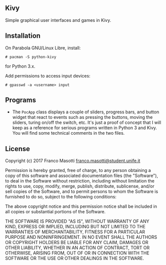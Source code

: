 ## Kivy

Simple graphical user interfaces and games in Kivy.

## Installation

On Parabola GNU/Linux Libre, install:

    # pacman -S python-kivy

for Python 3.x.

Add permissions to access input devices:

    # gpasswd -a <username> input 

## Programs

- The `PocApp` class displays a couple of sliders, progress bars,
  and button widget that react to events such as pressing the buttons, moving 
  the sliders, turing on/off the switch, etc. It's just a proof of concept that 
  I will keep as a reference for serious programs written in Python 3 and Kivy.
  You will find some technical comments in the two files.

## License

Copyright (c) 2017 Franco Masotti <franco.masotti@student.unife.it>

Permission is hereby granted, free of charge, to any person obtaining a copy
of this software and associated documentation files (the "Software"), to deal
in the Software without restriction, including without limitation the rights
to use, copy, modify, merge, publish, distribute, sublicense, and/or sell
copies of the Software, and to permit persons to whom the Software is
furnished to do so, subject to the following conditions:

The above copyright notice and this permission notice shall be included in
all copies or substantial portions of the Software.

THE SOFTWARE IS PROVIDED "AS IS", WITHOUT WARRANTY OF ANY KIND, EXPRESS OR
IMPLIED, INCLUDING BUT NOT LIMITED TO THE WARRANTIES OF MERCHANTABILITY,
FITNESS FOR A PARTICULAR PURPOSE AND NONINFRINGEMENT. IN NO EVENT SHALL THE
AUTHORS OR COPYRIGHT HOLDERS BE LIABLE FOR ANY CLAIM, DAMAGES OR OTHER
LIABILITY, WHETHER IN AN ACTION OF CONTRACT, TORT OR OTHERWISE, ARISING FROM,
OUT OF OR IN CONNECTION WITH THE SOFTWARE OR THE USE OR OTHER DEALINGS IN
THE SOFTWARE.

